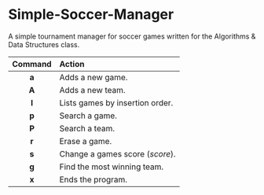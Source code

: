 # Simple-Soccer-Manager
A simple tournament manager for soccer games written for the Algorithms &amp; Data Structures class.

| Command | Action |
|:---:|:---|
| __a__ | Adds a new game. |
| __A__ | Adds a new team. |
| __l__ | Lists games by insertion order. |
| __p__ | Search a game. |
| __P__ | Search a team. |
| __r__ | Erase a game. |
| __s__ | Change a games score (_score_). |
| __g__ | Find the most winning team. |
| __x__ | Ends the program. |
